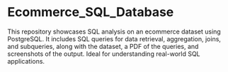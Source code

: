 # Ecommerce_SQL_Database

This repository showcases SQL analysis on an ecommerce dataset using PostgreSQL. It includes SQL queries for data retrieval, aggregation, joins, and subqueries, along with the dataset, a PDF of the queries, and screenshots of the output. Ideal for understanding real-world SQL applications.

